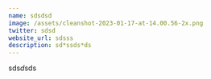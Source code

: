```yaml
---
name: sdsdsd
image: /assets/cleanshot-2023-01-17-at-14.00.56-2x.png
twitter: sdsd
website_url: sdsss
description: sd*ssds*ds
---
```

sds*d*sds